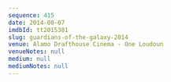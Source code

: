```yaml
---
sequence: 415
date: 2014-08-07
imdbId: tt2015381
slug: guardians-of-the-galaxy-2014
venue: Alamo Drafthouse Cinema - One Loudoun
venueNotes: null
medium: null
mediumNotes: null
---
```


